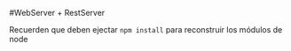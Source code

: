 #WebServer + RestServer

Recuerden que deben ejectar ```npm install``` para reconstruir los módulos de node
